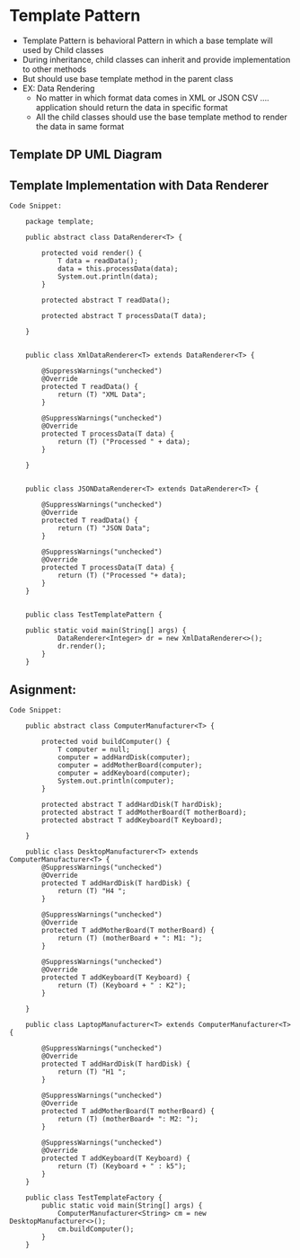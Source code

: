 # Template Pattern

- 	Template Pattern is behavioral Pattern in which a base template will used by Child classes
-	During inheritance, child classes can inherit and provide implementation to other methods
-	But should use base template method in the parent class
-	EX: Data Rendering
	-	No matter in which format data comes in XML or JSON CSV .... application should return the data in specific format
	-	All the child classes should use the base template method to render the data in same format
	

## Template DP UML Diagram

## Template Implementation with Data Renderer


	Code Snippet:
	
		package template;

		public abstract class DataRenderer<T> {

			protected void render() {
				T data = readData();
				data = this.processData(data);
				System.out.println(data);
			}

			protected abstract T readData();

			protected abstract T processData(T data);

		}
		
		
		public class XmlDataRenderer<T> extends DataRenderer<T> {

			@SuppressWarnings("unchecked")
			@Override
			protected T readData() {
				return (T) "XML Data";
			}

			@SuppressWarnings("unchecked")
			@Override
			protected T processData(T data) {
				return (T) ("Processed " + data);
			}

		}
		
		
		public class JSONDataRenderer<T> extends DataRenderer<T> {

			@SuppressWarnings("unchecked")
			@Override
			protected T readData() {
				return (T) "JSON Data";
			}

			@SuppressWarnings("unchecked")
			@Override
			protected T processData(T data) {
				return (T) ("Processed "+ data);
			}
		}
		
		
		public class TestTemplatePattern {
	
		public static void main(String[] args) {
				DataRenderer<Integer> dr = new XmlDataRenderer<>();
				dr.render();
			}
		}
		
		
## Asignment:

	Code Snippet:
	
		public abstract class ComputerManufacturer<T> {
	
			protected void buildComputer() {
				T computer = null;
				computer = addHardDisk(computer);
				computer = addMotherBoard(computer);
				computer = addKeyboard(computer);
				System.out.println(computer);	
			}
			
			protected abstract T addHardDisk(T hardDisk);
			protected abstract T addMotherBoard(T motherBoard);
			protected abstract T addKeyboard(T Keyboard);

		}
		
		public class DesktopManufacturer<T> extends ComputerManufacturer<T> {
			@SuppressWarnings("unchecked")
			@Override
			protected T addHardDisk(T hardDisk) {
				return (T) "H4 ";
			}

			@SuppressWarnings("unchecked")
			@Override
			protected T addMotherBoard(T motherBoard) {
				return (T) (motherBoard + ": M1: ");
			}

			@SuppressWarnings("unchecked")
			@Override
			protected T addKeyboard(T Keyboard) {
				return (T) (Keyboard + " : K2");
			}

		}
	
		public class LaptopManufacturer<T> extends ComputerManufacturer<T> {

			@SuppressWarnings("unchecked")
			@Override
			protected T addHardDisk(T hardDisk) {
				return (T) "H1 ";
			}

			@SuppressWarnings("unchecked")
			@Override
			protected T addMotherBoard(T motherBoard) {
				return (T) (motherBoard+ ": M2: ");
			}

			@SuppressWarnings("unchecked")
			@Override
			protected T addKeyboard(T Keyboard) {
				return (T) (Keyboard + " : k5");
			}
		}
		
		public class TestTemplateFactory {
			public static void main(String[] args) {
				ComputerManufacturer<String> cm = new DesktopManufacturer<>();
				cm.buildComputer();
			}
		}

	
